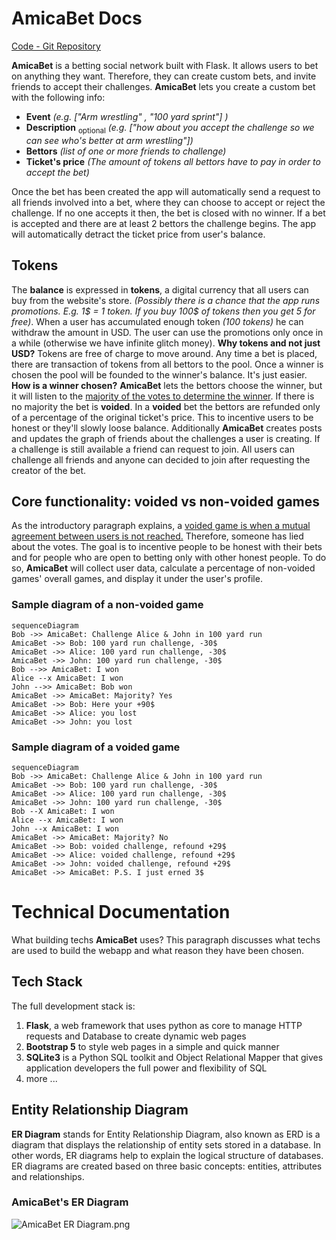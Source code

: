 # AmicaBet Docs
[Code - Git Repository](https://github.com/TarasZhere/AmicaBet_Flask)

**AmicaBet** is a betting social network built with Flask. It allows users to bet on anything they want. Therefore, they can create custom bets, and invite friends to accept their challenges. **AmicaBet** lets you create a custom bet with the following info:
- **Event** *(e.g. ["Arm wrestling" , "100 yard sprint"] )*
 - **Description** <sub>optional</sub> *(e.g. ["how about you accept the challenge so we can see who's better at arm wrestling"])*
 - **Bettors** *(list of one or more friends to challenge)*
 - **Ticket's price** *(The amount of tokens all bettors have to pay in order to accept the bet)*

Once the bet has been created the app will automatically send a request to all friends involved into a bet, where they can choose to accept or reject the challenge. If no one accepts it then, the bet is closed with no winner. If a bet is accepted and there are at least 2 bettors the challenge begins. The app will automatically detract the ticket price from user's balance. 
## Tokens
The **balance** is expressed in **tokens**, a digital currency that all users can buy from the website's store. *(Possibly there is a chance that the app runs promotions. E.g. 1$ = 1 token. If you buy 100$ of tokens then you get 5 for free)*. When a user has accumulated enough token *(100 tokens)* he can withdraw the amount in USD. The user can use the promotions only once in a while (otherwise we have infinite glitch money). 
**Why tokens and not just USD?** Tokens are free of charge to move around. Any time a bet is placed, there are transaction of tokens from all bettors to the pool. Once a winner is chosen the pool will be founded to the winner's balance. It's just easier. 
**How is a winner chosen?** **AmicaBet** lets the bettors choose the winner, but it will listen to the <u>majority of the votes to determine the winner</u>. If there is no majority the bet is **voided**. In a **voided** bet the bettors are refunded only of a percentage of the original ticket's price. This to incentive users to be honest or they'll slowly loose balance. 
Additionally **AmicaBet** creates posts and updates the graph of friends about the challenges a user is creating. If a challenge is still available a friend can request to join. All users can challenge all friends and anyone can decided to join after requesting the creator of the bet. 

## Core functionality: voided vs non-voided games

As the introductory paragraph explains, a <u>voided game is when a mutual agreement between users is not reached.</u> Therefore, someone has lied about the votes. The goal is to incentive people to be honest with their bets and for people who are open to betting only with other honest people. To do so, **AmicaBet** will collect user data, calculate a percentage of non-voided games' overall games, and display it under the user's profile.

### Sample diagram of a non-voided game

```mermaid
sequenceDiagram
Bob ->> AmicaBet: Challenge Alice & John in 100 yard run
AmicaBet ->> Bob: 100 yard run challenge, -30$
AmicaBet ->> Alice: 100 yard run challenge, -30$
AmicaBet ->> John: 100 yard run challenge, -30$
Bob -->> AmicaBet: I won
Alice --x AmicaBet: I won
John -->> AmicaBet: Bob won
AmicaBet ->> AmicaBet: Majority? Yes
AmicaBet ->> Bob: Here your +90$
AmicaBet ->> Alice: you lost
AmicaBet ->> John: you lost
```
### Sample diagram of a voided game
```mermaid
sequenceDiagram
Bob ->> AmicaBet: Challenge Alice & John in 100 yard run
AmicaBet ->> Bob: 100 yard run challenge, -30$
AmicaBet ->> Alice: 100 yard run challenge, -30$
AmicaBet ->> John: 100 yard run challenge, -30$
Bob --X AmicaBet: I won
Alice --x AmicaBet: I won
John --x AmicaBet: I won
AmicaBet ->> AmicaBet: Majority? No
AmicaBet ->> Bob: voided challenge, refound +29$
AmicaBet ->> Alice: voided challenge, refound +29$
AmicaBet ->> John: voided challenge, refound +29$
AmicaBet ->> AmicaBet: P.S. I just erned 3$ 
```
# Technical Documentation
What building techs **AmicaBet** uses? This paragraph discusses what techs are used to build the webapp and what reason they have been chosen. 
## Tech Stack
The full development stack is:

 1. **Flask**, a web framework that uses python as core to manage HTTP requests and Database to create dynamic web pages
 2. **Bootstrap 5** to style web pages in a simple and quick manner
 3. **SQLite3** is a Python SQL toolkit and Object Relational Mapper that gives application developers the full power and flexibility of SQL
 4.  more ...
## Entity Relationship Diagram
**ER Diagram** stands for Entity Relationship Diagram, also known as ERD is a diagram that displays the relationship of entity sets stored in a database. In other words, ER diagrams help to explain the logical structure of databases. ER diagrams are created based on three basic concepts: entities, attributes and relationships.
### AmicaBet's ER Diagram


![AmicaBet ER Diagram.png](../_resources/AmicaBet%20ER%20Diagram-1.png)



